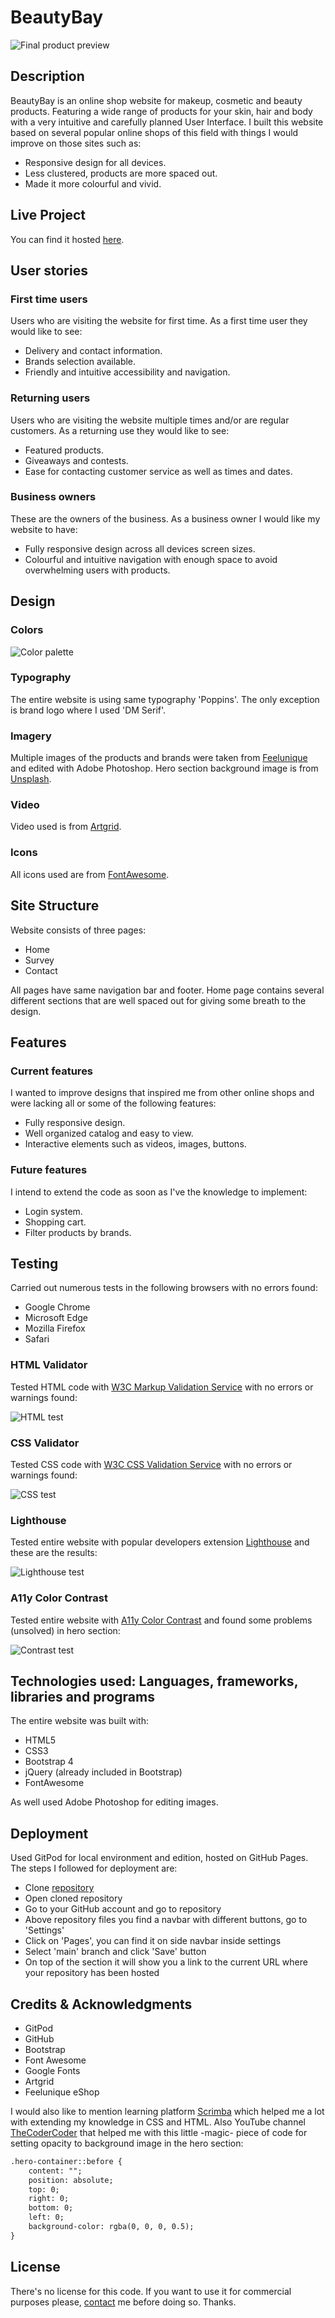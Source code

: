 # BeautyBay

![Final product preview](assets/images/readme/preview.jpg)

## Description

BeautyBay is an online shop website for makeup, cosmetic and beauty products. Featuring a wide range of products for your skin, hair and body with a very intuitive and carefully planned User Interface. I built this website based on several popular online shops of this field with things I would improve on those sites such as:

- Responsive design for all devices.
- Less clustered, products are more spaced out.
- Made it more colourful and vivid.

## Live Project

You can find it hosted [here](https://ricocatford.github.io/beautybay).

## User stories

### First time users

Users who are visiting the website for first time. As a first time user they would like to see:

- Delivery and contact information.
- Brands selection available.
- Friendly and intuitive accessibility and navigation.

### Returning users

Users who are visiting the website multiple times and/or are regular customers. As a returning use they would like to see:

- Featured products.
- Giveaways and contests.
- Ease for contacting customer service as well as times and dates.

### Business owners

These are the owners of the business. As a business owner I would like my website to have:

- Fully responsive design across all devices screen sizes.
- Colourful and intuitive navigation with enough space to avoid overwhelming users with products.

## Design

### Colors

![Color palette](assets/images/readme/color-palette.jpg)

### Typography

The entire website is using same typography 'Poppins'. The only exception is brand logo where I used 'DM Serif'.

### Imagery

Multiple images of the products and brands were taken from [Feelunique](https://feelunique.com) and edited with Adobe Photoshop. Hero section background image is from [Unsplash](https://unsplash.com).

### Video

Video used is from [Artgrid](https://artgrid.io).

### Icons

All icons used are from [FontAwesome](https://fontawesome.com).

## Site Structure

Website consists of three pages:

- Home
- Survey
- Contact

All pages have same navigation bar and footer. Home page contains several different sections that are well spaced out for giving some breath to the design.

## Features

### Current features

I wanted to improve designs that inspired me from other online shops and were lacking all or some of the following features:

- Fully responsive design.
- Well organized catalog and easy to view.
- Interactive elements such as videos, images, buttons.

### Future features

I intend to extend the code as soon as I've the knowledge to implement:

- Login system.
- Shopping cart.
- Filter products by brands.

## Testing

Carried out numerous tests in the following browsers with no errors found:

- Google Chrome
- Microsoft Edge
- Mozilla Firefox
- Safari

### HTML Validator

Tested HTML code with [W3C Markup Validation Service](https://validator.w3.org/) with no errors or warnings found:

![HTML test](assets/images/readme/html-test.jpg)

### CSS Validator

Tested CSS code with [W3C CSS Validation Service](https://jigsaw.w3.org/css-validator/) with no errors or warnings found:

![CSS test](assets/images/readme/css-test.jpg)

### Lighthouse

Tested entire website with popular developers extension [Lighthouse](https://chrome.google.com/webstore/detail/lighthouse/blipmdconlkpinefehnmjammfjpmpbjk/) and these are the results:

![Lighthouse test](assets/images/readme/lighthouse-test.jpg)

### A11y Color Contrast

Tested entire website with [A11y Color Contrast](https://color.a11y.com) and found some problems (unsolved) in hero section:

![Contrast test](assets/images/readme/contrast-test.jpg)

## Technologies used: Languages, frameworks, libraries and programs

The entire website was built with:

- HTML5
- CSS3
- Bootstrap 4
- jQuery (already included in Bootstrap)
- FontAwesome

As well used Adobe Photoshop for editing images.

## Deployment

Used GitPod for local environment and edition, hosted on GitHub Pages. The steps I followed for deployment are:

- Clone [repository](https://github.com/ricocatford/milestone-project1)
- Open cloned repository
- Go to your GitHub account and go to repository
- Above repository files you find a navbar with different buttons, go to 'Settings'
- Click on 'Pages', you can find it on side navbar inside settings
- Select 'main' branch and click 'Save' button
- On top of the section it will show you a link to the current URL where your repository has been hosted

## Credits & Acknowledgments

- GitPod
- GitHub
- Bootstrap
- Font Awesome
- Google Fonts
- Artgrid
- Feelunique eShop

I would also like to mention learning platform [Scrimba](https://scrimba.com) which helped me a lot with extending my knowledge in CSS and HTML. Also YouTube channel [TheCoderCoder](https://www.youtube.com/c/TheCoderCoder) that helped me with this little -magic- piece of code for setting opacity to background image in the hero section:

```md
.hero-container::before {
    content: "";
    position: absolute;
    top: 0;
    right: 0;
    bottom: 0;
    left: 0;
    background-color: rgba(0, 0, 0, 0.5);
}
```

## License

There's no license for this code. If you want to use it for commercial purposes please, [contact](mailto:rico.albarenque@gmail.com) me before doing so. Thanks.
